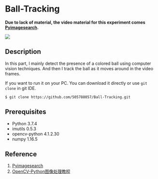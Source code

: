 Ball-Tracking
=============
**Due to lack of material, the video material for this experiment comes [Pyimagesearch](https://www.pyimagesearch.com/).**

![](https://github.com/505788057/Ball-Tracking/blob/master/MD_img/one.png)

Description
----------
In this part, I mainly detect the presence of a colored ball using computer vision techniques. 
And then I track the ball as it moves around in the video frames.

If you want to run it on your PC. You can download it directly or use 
`git clone` in git IDE. 
```
$ git clone https://github.com/505788057/Ball-Tracking.git
```
Prerequisites
-------------
- Python            3.7.4
- imutils           0.5.3
- opencv-python     4.1.2.30
- numpy             1.16.5

Reference
---------
1. [Pyimagesearch](https://www.pyimagesearch.com/)
2. [OpenCV-Python图像处理教程](https://github.com/ex2tron/OpenCV-Python-Tutorial)
